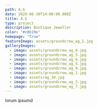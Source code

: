```yaml
---
path: A.G
date: 2020-06-30T14:00:00.000Z
title: A.G
type: project
description: Boutique Jeweller
color: "#c8b19e"
homepage: "True"
featureImage: assets/groundcrew_ag_2.jpg
galleryImages:
  - image: assets/groundcrew_ag_8.jpg
  - image: assets/groundcrew_ag_5.jpg
  - image: assets/groundcrew_ag_6.jpg
  - image: assets/groundcrew_ag_4.jpg
  - image: assets/groundcrew_ag_9.jpg
  - image: assets/groundcrew_ag_1.jpg
  - image: assets/ag_10.jpg
  - image: assets/groundcrew_ag_3.jpg
  - image: assets/groundcrew_ag_7.jpg
---
```

lorum ipsumd
